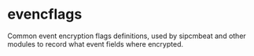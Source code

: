 # evencflags

Common event encryption flags definitions, used by sipcmbeat and other
modules to record what event fields where encrypted.
